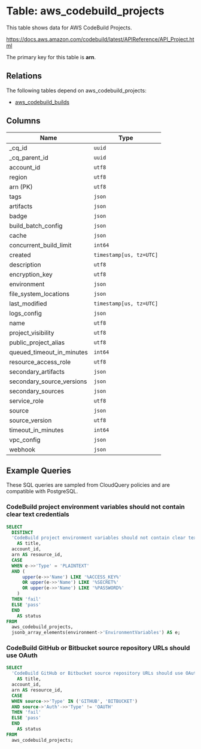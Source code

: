 # Table: aws_codebuild_projects

This table shows data for AWS CodeBuild Projects.

https://docs.aws.amazon.com/codebuild/latest/APIReference/API_Project.html

The primary key for this table is **arn**.

## Relations

The following tables depend on aws_codebuild_projects:
  - [aws_codebuild_builds](aws_codebuild_builds)

## Columns

| Name          | Type          |
| ------------- | ------------- |
|_cq_id|`uuid`|
|_cq_parent_id|`uuid`|
|account_id|`utf8`|
|region|`utf8`|
|arn (PK)|`utf8`|
|tags|`json`|
|artifacts|`json`|
|badge|`json`|
|build_batch_config|`json`|
|cache|`json`|
|concurrent_build_limit|`int64`|
|created|`timestamp[us, tz=UTC]`|
|description|`utf8`|
|encryption_key|`utf8`|
|environment|`json`|
|file_system_locations|`json`|
|last_modified|`timestamp[us, tz=UTC]`|
|logs_config|`json`|
|name|`utf8`|
|project_visibility|`utf8`|
|public_project_alias|`utf8`|
|queued_timeout_in_minutes|`int64`|
|resource_access_role|`utf8`|
|secondary_artifacts|`json`|
|secondary_source_versions|`json`|
|secondary_sources|`json`|
|service_role|`utf8`|
|source|`json`|
|source_version|`utf8`|
|timeout_in_minutes|`int64`|
|vpc_config|`json`|
|webhook|`json`|

## Example Queries

These SQL queries are sampled from CloudQuery policies and are compatible with PostgreSQL.

### CodeBuild project environment variables should not contain clear text credentials

```sql
SELECT
  DISTINCT
  'CodeBuild project environment variables should not contain clear text credentials'
    AS title,
  account_id,
  arn AS resource_id,
  CASE
  WHEN e->>'Type' = 'PLAINTEXT'
  AND (
      upper(e->>'Name') LIKE '%ACCESS_KEY%'
      OR upper(e->>'Name') LIKE '%SECRET%'
      OR upper(e->>'Name') LIKE '%PASSWORD%'
    )
  THEN 'fail'
  ELSE 'pass'
  END
    AS status
FROM
  aws_codebuild_projects,
  jsonb_array_elements(environment->'EnvironmentVariables') AS e;
```

### CodeBuild GitHub or Bitbucket source repository URLs should use OAuth

```sql
SELECT
  'CodeBuild GitHub or Bitbucket source repository URLs should use OAuth'
    AS title,
  account_id,
  arn AS resource_id,
  CASE
  WHEN source->>'Type' IN ('GITHUB', 'BITBUCKET')
  AND source->'Auth'->>'Type' != 'OAUTH'
  THEN 'fail'
  ELSE 'pass'
  END
    AS status
FROM
  aws_codebuild_projects;
```


